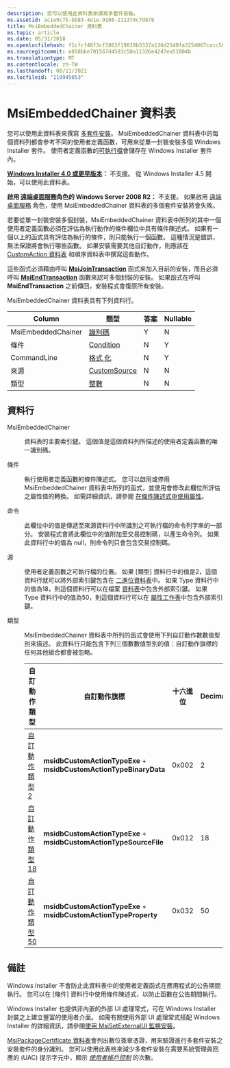 ```yaml
---
description: 您可以使用此資料表來撰寫多套件安裝。
ms.assetid: ac1e9c7b-bb83-4e1e-9108-211374c7d878
title: MsiEmbeddedChainer 資料表
ms.topic: article
ms.date: 05/31/2018
ms.openlocfilehash: f1cfcf48f3cf3863f19819b3337a136d2540fa3254067cacc50fcf391256caa5
ms.sourcegitcommit: e858bbe701567d4583c50a11326e42d7ea51804b
ms.translationtype: MT
ms.contentlocale: zh-TW
ms.lasthandoff: 08/11/2021
ms.locfileid: "118945053"
---
```

# <a name="msiembeddedchainer-table"></a>MsiEmbeddedChainer 資料表

您可以使用此資料表來撰寫 [多套件安裝](multiple-package-installations.md)。 MsiEmbeddedChainer 資料表中的每個資料列都會參考不同的使用者定義函數，可用來從單一封裝安裝多個 Windows Installer 套件。 使用者定義函數的[可執行檔](executable-files.md)會儲存在 Windows Installer 套件內。

**[Windows Installer 4.0 或更早版本](not-supported-in-windows-installer-4-0.md)：** 不支援。 從 Windows Installer 4.5 開始，可以使用此資料表。

**啟用 [遠端桌面服務](../termserv/terminal-services-portal.md)角色的 Windows Server 2008 R2：** 不支援。 如果啟用 [遠端桌面服務](../termserv/terminal-services-portal.md) 角色，使用 MsiEmbeddedChainer 資料表的多個套件安裝將會失敗。

若要從單一封裝安裝多個封裝，MsiEmbeddedChainer 資料表中所列的其中一個使用者定義函數必須在評估為執行動作的條件欄位中具有條件陳述式。 如果有一個以上的函式具有評估為執行的條件，則只能執行一個函數。 這種情況是錯誤，無法保證將會執行哪些函數。 如果安裝需要其他自訂動作，則應該在 [CustomAction 資料表](customaction-table.md) 和順序資料表中撰寫這些動作。

這些函式必須藉由呼叫 [**MsiJoinTransaction**](/windows/desktop/api/Msi/nf-msi-msijointransaction) 函式來加入目前的安裝，而且必須呼叫 [**MsiEndTransaction**](/windows/desktop/api/Msi/nf-msi-msiendtransaction) 函數來認可多個封裝的安裝。 如果函式在呼叫 **MsiEndTransaction** 之前傳回，安裝程式會復原所有安裝。

MsiEmbeddedChainer 資料表具有下列資料行。



| Column             | 類型                             | 答案 | Nullable |
|--------------------|----------------------------------|-----|----------|
| MsiEmbeddedChainer | [識別碼](identifier.md)     | Y   | N        |
| 條件          | [Condition](condition.md)       | N   | Y        |
| CommandLine        | [格式 化](formatted.md)       | N   | Y        |
| 來源             | [CustomSource](customsource.md) | N   | N        |
| 類型               | [整數](integer.md)           | N   | N        |



 

## <a name="columns"></a>資料行

<dl> <dt>

<span id="MsiEmbeddedChainer"></span><span id="msiembeddedchainer"></span><span id="MSIEMBEDDEDCHAINER"></span>MsiEmbeddedChainer
</dt> <dd>

資料表的主要索引鍵。 這個值是這個資料列所描述的使用者定義函數的唯一識別碼。

</dd> <dt>

<span id="Condition"></span><span id="condition"></span><span id="CONDITION"></span>條件
</dt> <dd>

執行使用者定義函數的條件陳述式。 您可以啟用或停用 MsiEmbeddedChainer 資料表中所列的函式，並使用會修改此欄位所評估之屬性值的轉換。 如需詳細資訊，請參閱 [在條件陳述式中使用屬性](using-properties-in-conditional-statements.md)。

</dd> <dt>

<span id="CommandLine"></span><span id="commandline"></span><span id="COMMANDLINE"></span>命令
</dt> <dd>

此欄位中的值是傳遞至來源資料行中所識別之可執行檔的命令列字串的一部分。 安裝程式會將此欄位中的值附加至交易控制碼，以產生命令列。 如果此資料行中的值為 null，則命令列只會包含交易控制碼。

</dd> <dt>

<span id="Source"></span><span id="source"></span><span id="SOURCE"></span>源
</dt> <dd>

使用者定義函數之可執行檔的位置。 如果 [類型] 資料行中的值是2，這個資料行就可以將外部索引鍵包含在 [二進位資料表](binary-table.md)中。 如果 Type 資料行中的值為18，則這個資料行可以在檔案 [資料表](file-table.md)中包含外部索引鍵。 如果 Type 資料行中的值為50，則這個資料行可以在 [屬性工作表](property-table.md)中包含外部索引鍵。

</dd> <dt>

<span id="Type"></span><span id="type"></span><span id="TYPE"></span>類型
</dt> <dd>

MsiEmbeddedChainer 資料表中所列的函式會使用下列自訂動作數數值型別來描述。 此資料行只能包含下列三個數數值型別的值：自訂動作旗標的任何其他組合都會被忽略。



| 自訂動作類型                                 | 自訂動作旗標                                                | 十六進位 | Decimal |
|----------------------------------------------------|--------------------------------------------------------------------|-------------|---------|
| [自訂動作類型2](custom-action-type-2.md)   | **msidbCustomActionTypeExe**  + **msidbCustomActionTypeBinaryData** | 0x002       | 2       |
| [自訂動作類型18](custom-action-type-18.md) | **msidbCustomActionTypeExe**  + **msidbCustomActionTypeSourceFile** | 0x012       | 18      |
| [自訂動作類型50](custom-action-type-50.md) | **msidbCustomActionTypeExe**  + **msidbCustomActionTypeProperty**   | 0x032       | 50      |



 

</dd> </dl>

## <a name="remarks"></a>備註

Windows Installer 不會防止此資料表中的使用者定義函式在應用程式的公告期間執行。 您可以在 [條件] 資料行中使用條件陳述式，以防止函數在公告期間執行。

Windows Installer 也提供非內嵌的外部 UI 處理常式，可在 Windows Installer 封裝之上建立豐富的使用者介面。 如需有關使用外部 UI 處理常式搭配 Windows Installer 的詳細資訊，請參閱[使用 MsiSetExternalUI 監視安裝](monitoring-an-installation-using-msisetexternalui.md)。

[MsiPackageCertificate 資料表](msipackagecertificate-table.md)會列出數位簽章憑證，用來驗證進行多套件安裝之安裝套件的身分識別。 您可以使用此表格來減少多套件安裝在需要系統管理員回應的 (UAC) 提示字元中，顯示 [*使用者帳戶控制*](u-gly.md) 的次數。

 

 
